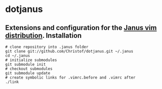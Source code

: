 dotjanus
========
Extensions and configuration for the [Janus vim distribution](https://github.com/carlhuda/janus).
Installation
------------
```
# clone repository into .janus folder
git clone git://github.com/Christof/dotjanus.git ~/.janus
cd ~/.janus
# initialize submodules
git submodule init
# checkout submodules
git submodule update
# create symbolic links for .vimrc.before and .vimrc after
./link
```
